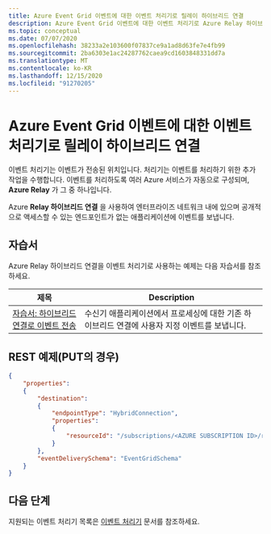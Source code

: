 ```yaml
---
title: Azure Event Grid 이벤트에 대한 이벤트 처리기로 릴레이 하이브리드 연결
description: Azure Event Grid 이벤트에 대한 이벤트 처리기로 Azure Relay 하이브리드 연결을 사용하는 방법을 설명합니다.
ms.topic: conceptual
ms.date: 07/07/2020
ms.openlocfilehash: 38233a2e103600f07837ce9a1ad8d63fe7e4fb99
ms.sourcegitcommit: 2ba6303e1ac24287762caea9cd1603848331dd7a
ms.translationtype: MT
ms.contentlocale: ko-KR
ms.lasthandoff: 12/15/2020
ms.locfileid: "91270205"
---
```

# <a name="relay-hybrid-connection-as-an-event-handler-for-azure-event-grid-events"></a>Azure Event Grid 이벤트에 대한 이벤트 처리기로 릴레이 하이브리드 연결
이벤트 처리기는 이벤트가 전송된 위치입니다. 처리기는 이벤트를 처리하기 위한 추가 작업을 수행합니다. 이벤트를 처리하도록 여러 Azure 서비스가 자동으로 구성되며, **Azure Relay** 가 그 중 하나입니다. 

Azure **Relay 하이브리드 연결** 을 사용하여 엔터프라이즈 네트워크 내에 있으며 공개적으로 액세스할 수 있는 엔드포인트가 없는 애플리케이션에 이벤트를 보냅니다.

## <a name="tutorials"></a>자습서
Azure Relay 하이브리드 연결을 이벤트 처리기로 사용하는 예제는 다음 자습서를 참조하세요. 

|제목  |Description  |
|---------|---------|
| [자습서: 하이브리드 연결로 이벤트 전송](custom-event-to-hybrid-connection.md) | 수신기 애플리케이션에서 프로세싱에 대한 기존 하이브리드 연결에 사용자 지정 이벤트를 보냅니다. |

## <a name="rest-example-for-put"></a>REST 예제(PUT의 경우)

```json
{
    "properties": 
    {
        "destination": 
        {
            "endpointType": "HybridConnection",
            "properties": 
            {
                "resourceId": "/subscriptions/<AZURE SUBSCRIPTION ID>/resourceGroups/<RESOURCE GROUP NAME>/providers/Microsoft.Relay/namespaces/<RELAY NAMESPACE NAME>/hybridconnections/<HYBRID CONNECTION NAME>"
            }
        },
        "eventDeliverySchema": "EventGridSchema"
    }
}
```

## <a name="next-steps"></a>다음 단계
지원되는 이벤트 처리기 목록은 [이벤트 처리기](event-handlers.md) 문서를 참조하세요. 